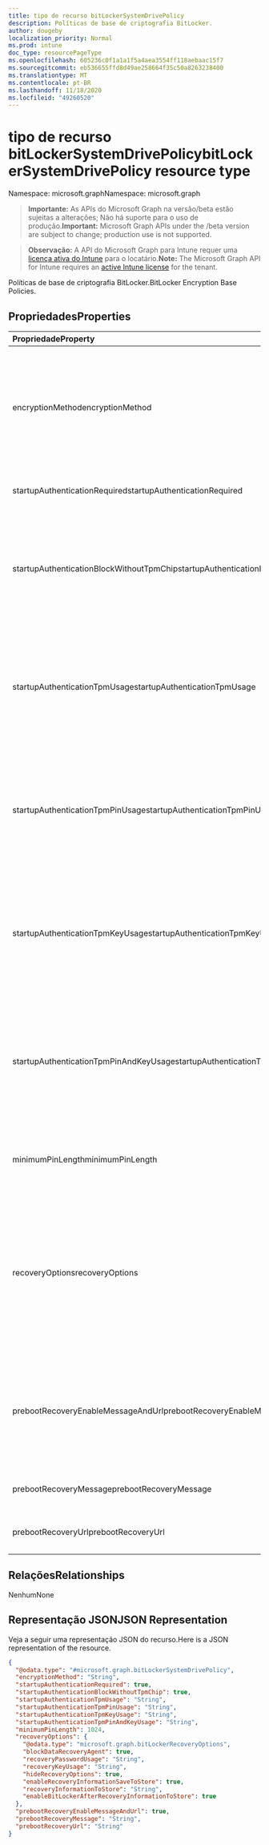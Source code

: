 ```yaml
---
title: tipo de recurso bitLockerSystemDrivePolicy
description: Políticas de base de criptografia BitLocker.
author: dougeby
localization_priority: Normal
ms.prod: intune
doc_type: resourcePageType
ms.openlocfilehash: 605236c0f1a1a1f5a4aea3554ff118aebaac15f7
ms.sourcegitcommit: eb536655ffd8d49ae258664f35c50a8263238400
ms.translationtype: MT
ms.contentlocale: pt-BR
ms.lasthandoff: 11/18/2020
ms.locfileid: "49260520"
---
```

# <a name="bitlockersystemdrivepolicy-resource-type"></a><span data-ttu-id="7f4a1-103">tipo de recurso bitLockerSystemDrivePolicy</span><span class="sxs-lookup"><span data-stu-id="7f4a1-103">bitLockerSystemDrivePolicy resource type</span></span>

<span data-ttu-id="7f4a1-104">Namespace: microsoft.graph</span><span class="sxs-lookup"><span data-stu-id="7f4a1-104">Namespace: microsoft.graph</span></span>

> <span data-ttu-id="7f4a1-105">**Importante:** As APIs do Microsoft Graph na versão/beta estão sujeitas a alterações; Não há suporte para o uso de produção.</span><span class="sxs-lookup"><span data-stu-id="7f4a1-105">**Important:** Microsoft Graph APIs under the /beta version are subject to change; production use is not supported.</span></span>

> <span data-ttu-id="7f4a1-106">**Observação:** A API do Microsoft Graph para Intune requer uma [licença ativa do Intune](https://go.microsoft.com/fwlink/?linkid=839381) para o locatário.</span><span class="sxs-lookup"><span data-stu-id="7f4a1-106">**Note:** The Microsoft Graph API for Intune requires an [active Intune license](https://go.microsoft.com/fwlink/?linkid=839381) for the tenant.</span></span>

<span data-ttu-id="7f4a1-107">Políticas de base de criptografia BitLocker.</span><span class="sxs-lookup"><span data-stu-id="7f4a1-107">BitLocker Encryption Base Policies.</span></span>

## <a name="properties"></a><span data-ttu-id="7f4a1-108">Propriedades</span><span class="sxs-lookup"><span data-stu-id="7f4a1-108">Properties</span></span>
|<span data-ttu-id="7f4a1-109">Propriedade</span><span class="sxs-lookup"><span data-stu-id="7f4a1-109">Property</span></span>|<span data-ttu-id="7f4a1-110">Tipo</span><span class="sxs-lookup"><span data-stu-id="7f4a1-110">Type</span></span>|<span data-ttu-id="7f4a1-111">Descrição</span><span class="sxs-lookup"><span data-stu-id="7f4a1-111">Description</span></span>|
|:---|:---|:---|
|<span data-ttu-id="7f4a1-112">encryptionMethod</span><span class="sxs-lookup"><span data-stu-id="7f4a1-112">encryptionMethod</span></span>|[<span data-ttu-id="7f4a1-113">bitLockerEncryptionMethod</span><span class="sxs-lookup"><span data-stu-id="7f4a1-113">bitLockerEncryptionMethod</span></span>](../resources/intune-deviceconfig-bitlockerencryptionmethod.md)|<span data-ttu-id="7f4a1-114">Selecione o método de criptografia para unidades do sistema operacional.</span><span class="sxs-lookup"><span data-stu-id="7f4a1-114">Select the encryption method for operating system drives.</span></span> <span data-ttu-id="7f4a1-115">Os valores possíveis são: `aesCbc128`, `aesCbc256`, `xtsAes128`, `xtsAes256`.</span><span class="sxs-lookup"><span data-stu-id="7f4a1-115">Possible values are: `aesCbc128`, `aesCbc256`, `xtsAes128`, `xtsAes256`.</span></span>|
|<span data-ttu-id="7f4a1-116">startupAuthenticationRequired</span><span class="sxs-lookup"><span data-stu-id="7f4a1-116">startupAuthenticationRequired</span></span>|<span data-ttu-id="7f4a1-117">Booliano</span><span class="sxs-lookup"><span data-stu-id="7f4a1-117">Boolean</span></span>|<span data-ttu-id="7f4a1-118">Exigir autenticação adicional na inicialização.</span><span class="sxs-lookup"><span data-stu-id="7f4a1-118">Require additional authentication at startup.</span></span>|
|<span data-ttu-id="7f4a1-119">startupAuthenticationBlockWithoutTpmChip</span><span class="sxs-lookup"><span data-stu-id="7f4a1-119">startupAuthenticationBlockWithoutTpmChip</span></span>|<span data-ttu-id="7f4a1-120">Booliano</span><span class="sxs-lookup"><span data-stu-id="7f4a1-120">Boolean</span></span>|<span data-ttu-id="7f4a1-121">Indica se é permitido o BitLocker sem um TPM compatível (requer uma senha ou uma chave de inicialização em uma unidade flash USB).</span><span class="sxs-lookup"><span data-stu-id="7f4a1-121">Indicates whether to allow BitLocker without a compatible TPM (requires a password or a startup key on a USB flash drive).</span></span>|
|<span data-ttu-id="7f4a1-122">startupAuthenticationTpmUsage</span><span class="sxs-lookup"><span data-stu-id="7f4a1-122">startupAuthenticationTpmUsage</span></span>|[<span data-ttu-id="7f4a1-123">configurationUsage</span><span class="sxs-lookup"><span data-stu-id="7f4a1-123">configurationUsage</span></span>](../resources/intune-deviceconfig-configurationusage.md)|<span data-ttu-id="7f4a1-124">Indica se a inicialização do TPM é permitida/obrigatória/não permitida.</span><span class="sxs-lookup"><span data-stu-id="7f4a1-124">Indicates if TPM startup is allowed/required/disallowed.</span></span> <span data-ttu-id="7f4a1-125">Os valores possíveis são: `blocked`, `required`, `allowed`, `notConfigured`.</span><span class="sxs-lookup"><span data-stu-id="7f4a1-125">Possible values are: `blocked`, `required`, `allowed`, `notConfigured`.</span></span>|
|<span data-ttu-id="7f4a1-126">startupAuthenticationTpmPinUsage</span><span class="sxs-lookup"><span data-stu-id="7f4a1-126">startupAuthenticationTpmPinUsage</span></span>|[<span data-ttu-id="7f4a1-127">configurationUsage</span><span class="sxs-lookup"><span data-stu-id="7f4a1-127">configurationUsage</span></span>](../resources/intune-deviceconfig-configurationusage.md)|<span data-ttu-id="7f4a1-128">Indica se o PIN de inicialização do TPM é permitido/obrigatório/não permitido.</span><span class="sxs-lookup"><span data-stu-id="7f4a1-128">Indicates if TPM startup pin is allowed/required/disallowed.</span></span> <span data-ttu-id="7f4a1-129">Os valores possíveis são: `blocked`, `required`, `allowed`, `notConfigured`.</span><span class="sxs-lookup"><span data-stu-id="7f4a1-129">Possible values are: `blocked`, `required`, `allowed`, `notConfigured`.</span></span>|
|<span data-ttu-id="7f4a1-130">startupAuthenticationTpmKeyUsage</span><span class="sxs-lookup"><span data-stu-id="7f4a1-130">startupAuthenticationTpmKeyUsage</span></span>|[<span data-ttu-id="7f4a1-131">configurationUsage</span><span class="sxs-lookup"><span data-stu-id="7f4a1-131">configurationUsage</span></span>](../resources/intune-deviceconfig-configurationusage.md)|<span data-ttu-id="7f4a1-132">Indica se a chave de inicialização do TPM é permitida/obrigatória/não permitida.</span><span class="sxs-lookup"><span data-stu-id="7f4a1-132">Indicates if TPM startup key is allowed/required/disallowed.</span></span> <span data-ttu-id="7f4a1-133">Os valores possíveis são: `blocked`, `required`, `allowed`, `notConfigured`.</span><span class="sxs-lookup"><span data-stu-id="7f4a1-133">Possible values are: `blocked`, `required`, `allowed`, `notConfigured`.</span></span>|
|<span data-ttu-id="7f4a1-134">startupAuthenticationTpmPinAndKeyUsage</span><span class="sxs-lookup"><span data-stu-id="7f4a1-134">startupAuthenticationTpmPinAndKeyUsage</span></span>|[<span data-ttu-id="7f4a1-135">configurationUsage</span><span class="sxs-lookup"><span data-stu-id="7f4a1-135">configurationUsage</span></span>](../resources/intune-deviceconfig-configurationusage.md)|<span data-ttu-id="7f4a1-136">Indica se a chave do PIN de inicialização do TPM e a chave são permitidas/obrigatórias/não permitidas.</span><span class="sxs-lookup"><span data-stu-id="7f4a1-136">Indicates if TPM startup pin key and key are allowed/required/disallowed.</span></span> <span data-ttu-id="7f4a1-137">Os valores possíveis são: `blocked`, `required`, `allowed`, `notConfigured`.</span><span class="sxs-lookup"><span data-stu-id="7f4a1-137">Possible values are: `blocked`, `required`, `allowed`, `notConfigured`.</span></span>|
|<span data-ttu-id="7f4a1-138">minimumPinLength</span><span class="sxs-lookup"><span data-stu-id="7f4a1-138">minimumPinLength</span></span>|<span data-ttu-id="7f4a1-139">Int32</span><span class="sxs-lookup"><span data-stu-id="7f4a1-139">Int32</span></span>|<span data-ttu-id="7f4a1-140">Indica o comprimento mínimo do PIN de inicialização.</span><span class="sxs-lookup"><span data-stu-id="7f4a1-140">Indicates the minimum length of startup pin.</span></span> <span data-ttu-id="7f4a1-141">Valores válidos de 4 a 20</span><span class="sxs-lookup"><span data-stu-id="7f4a1-141">Valid values 4 to 20</span></span>|
|<span data-ttu-id="7f4a1-142">recoveryOptions</span><span class="sxs-lookup"><span data-stu-id="7f4a1-142">recoveryOptions</span></span>|[<span data-ttu-id="7f4a1-143">bitLockerRecoveryOptions</span><span class="sxs-lookup"><span data-stu-id="7f4a1-143">bitLockerRecoveryOptions</span></span>](../resources/intune-deviceconfig-bitlockerrecoveryoptions.md)|<span data-ttu-id="7f4a1-144">Permite recuperar as unidades do sistema operacional criptografadas do BitLocker na ausência das informações de chave de inicialização necessárias.</span><span class="sxs-lookup"><span data-stu-id="7f4a1-144">Allows to recover BitLocker encrypted operating system drives in the absence of the required startup key information.</span></span> <span data-ttu-id="7f4a1-145">Essa configuração de política é aplicada quando você ativa o BitLocker.</span><span class="sxs-lookup"><span data-stu-id="7f4a1-145">This policy setting is applied when you turn on BitLocker.</span></span>|
|<span data-ttu-id="7f4a1-146">prebootRecoveryEnableMessageAndUrl</span><span class="sxs-lookup"><span data-stu-id="7f4a1-146">prebootRecoveryEnableMessageAndUrl</span></span>|<span data-ttu-id="7f4a1-147">Booliano</span><span class="sxs-lookup"><span data-stu-id="7f4a1-147">Boolean</span></span>|<span data-ttu-id="7f4a1-148">Habilitar mensagem e URL de recuperação de pré-inicialização.</span><span class="sxs-lookup"><span data-stu-id="7f4a1-148">Enable pre-boot recovery message and Url.</span></span> <span data-ttu-id="7f4a1-149">Se requireStartupAuthentication for false, esse valor não será afetado.</span><span class="sxs-lookup"><span data-stu-id="7f4a1-149">If requireStartupAuthentication is false, this value does not affect.</span></span>|
|<span data-ttu-id="7f4a1-150">prebootRecoveryMessage</span><span class="sxs-lookup"><span data-stu-id="7f4a1-150">prebootRecoveryMessage</span></span>|<span data-ttu-id="7f4a1-151">String</span><span class="sxs-lookup"><span data-stu-id="7f4a1-151">String</span></span>|<span data-ttu-id="7f4a1-152">Define uma mensagem de recuperação personalizada.</span><span class="sxs-lookup"><span data-stu-id="7f4a1-152">Defines a custom recovery message.</span></span>|
|<span data-ttu-id="7f4a1-153">prebootRecoveryUrl</span><span class="sxs-lookup"><span data-stu-id="7f4a1-153">prebootRecoveryUrl</span></span>|<span data-ttu-id="7f4a1-154">String</span><span class="sxs-lookup"><span data-stu-id="7f4a1-154">String</span></span>|<span data-ttu-id="7f4a1-155">Define uma URL de recuperação personalizada.</span><span class="sxs-lookup"><span data-stu-id="7f4a1-155">Defines a custom recovery URL.</span></span>|

## <a name="relationships"></a><span data-ttu-id="7f4a1-156">Relações</span><span class="sxs-lookup"><span data-stu-id="7f4a1-156">Relationships</span></span>
<span data-ttu-id="7f4a1-157">Nenhum</span><span class="sxs-lookup"><span data-stu-id="7f4a1-157">None</span></span>

## <a name="json-representation"></a><span data-ttu-id="7f4a1-158">Representação JSON</span><span class="sxs-lookup"><span data-stu-id="7f4a1-158">JSON Representation</span></span>
<span data-ttu-id="7f4a1-159">Veja a seguir uma representação JSON do recurso.</span><span class="sxs-lookup"><span data-stu-id="7f4a1-159">Here is a JSON representation of the resource.</span></span>
<!-- {
  "blockType": "resource",
  "@odata.type": "microsoft.graph.bitLockerSystemDrivePolicy"
}
-->
``` json
{
  "@odata.type": "#microsoft.graph.bitLockerSystemDrivePolicy",
  "encryptionMethod": "String",
  "startupAuthenticationRequired": true,
  "startupAuthenticationBlockWithoutTpmChip": true,
  "startupAuthenticationTpmUsage": "String",
  "startupAuthenticationTpmPinUsage": "String",
  "startupAuthenticationTpmKeyUsage": "String",
  "startupAuthenticationTpmPinAndKeyUsage": "String",
  "minimumPinLength": 1024,
  "recoveryOptions": {
    "@odata.type": "microsoft.graph.bitLockerRecoveryOptions",
    "blockDataRecoveryAgent": true,
    "recoveryPasswordUsage": "String",
    "recoveryKeyUsage": "String",
    "hideRecoveryOptions": true,
    "enableRecoveryInformationSaveToStore": true,
    "recoveryInformationToStore": "String",
    "enableBitLockerAfterRecoveryInformationToStore": true
  },
  "prebootRecoveryEnableMessageAndUrl": true,
  "prebootRecoveryMessage": "String",
  "prebootRecoveryUrl": "String"
}
```




